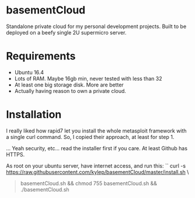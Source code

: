 # basementCloud
Standalone private cloud for my personal development projects.
Built to be deployed on a beefy single 2U supermicro server.

# Requirements
* Ubuntu 16.4
* Lots of RAM. Maybe 16gb min, never tested with less than 32
* At least one big storage disk. More are better
* Actually having reason to own a private cloud.

# Installation
I really liked how rapid7 let you install the whole metasploit framework with
a single curl command. So, I copied their approach, at least for step 1.

... Yeah security, etc... read the installer first if you care. At least Github
has HTTPS.

As root on your ubuntu server, have internet access, and run this:
 ``
curl -s https://raw.githubusercontent.com/kylep/basementCloud/master/install.sh \
  > basementCloud.sh && chmod 755 basementCloud.sh  && ./basementCloud.sh
```
